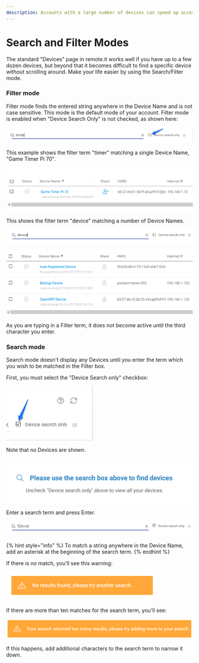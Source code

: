```yaml
---
description: Accounts with a large number of devices can speed up access using this mode
---
```


# Search and Filter Modes

The standard "Devices" page in remote.it works well if you have up to a few dozen devices, but beyond that it becomes difficult to find a specific device without scrolling around.  Make your life easier by using the Search/Filter mode.

### Filter mode

Filter mode finds the entered string anywhere in the Device Name and is not case sensitive.  This mode is the default mode of your account.   Filter mode is enabled when "Device Search Only" is not checked, as shown here:

![](../../../.gitbook/assets/image%20%28178%29.png)

This example shows the filter term "timer" matching a single Device Name, "Game Timer Pi 70".

![](../../../.gitbook/assets/image%20%28306%29.png)

This shows the filter term "device" matching a number of Device Names.

![](../../../.gitbook/assets/image%20%28216%29.png)

![](../../../.gitbook/assets/image%20%2838%29.png)

As you are typing in a Filter term, it does not become active until the third character you enter.

### Search mode

Search mode doesn't display any Devices until you enter the term which you wish to be matched in the Filter box.

First, you must select the "Device Search only" checkbox:

![](../../../.gitbook/assets/image%20%28258%29.png)

Note that no Devices are shown.

![](../../../.gitbook/assets/image%20%28105%29.png)

Enter a search term and press Enter.  

![](../../../.gitbook/assets/image%20%28253%29.png)

{% hint style="info" %}
To match a string anywhere in the Device Name, add an asterisk at the beginning of the search term.
{% endhint %}

If there is no match, you'll see this warning:

![](../../../.gitbook/assets/image%20%28114%29.png)

If there are more than ten matches for the search term, you'll see:

![](../../../.gitbook/assets/image%20%2829%29.png)

If this happens, add additional characters to the search term to narrow it down.

